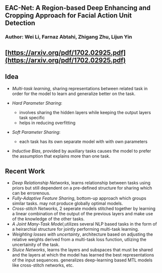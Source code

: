 ## EAC-Net: A Region-based Deep Enhancing and Cropping Approach for Facial  Action  Unit  Detection
### Author: Wei Li, Farnaz Abtahi, Zhigang Zhu, Lijun Yin
## [https://arxiv.org/pdf/1702.02925.pdf](https://arxiv.org/pdf/1702.02925.pdf)

## Idea
- *Multi-task learning*, sharing representations between related task in order for the model to learn and generalize better on the task.
- *Hard Parameter Sharing*:
  - involves sharing the hidden layers while keeping the output layers task specific
  - helps in reducing overfitting
- *Soft Parameter Sharing*:
  - each task has its own separate model with with own parameters
  
- *Inductive Bias*, provided by auxiliary tasks causes the model to prefer the assumption that explains more than one task. 

## Recent Work
- *Deep Relationship Networks*, learns relationship between tasks using priors but still dependent on a pre-defined structure for sharing which can be errorenous. 
- *Fully-Adaptive Feature Sharing*, bottom-up approach which groups similar tasks. may not produce globally optimal models.
- *Cross-stitch Networks*, 2 seperate models stitched together by learning a linear combination of the output of the previous layers and make use of the knowledge of the other tasks. 
- *A Joint Many-Task Model*,utilizes several NLP based tasks in the form of a heirarchial structure for jointly performing multi-task learning. 
- *Weighting losses with uncertainty*, architecture based on adjusting the relative weights derived from a multi-task loss function, utlizing the uncertainity of the task. 
- *Sluice Networks*, learns the layers and subspaces that must be shared and the layers at which the model has learned the best representations of the input sequences. generalizes deep-learning based MTL models like cross-stitch networks, etc. 
